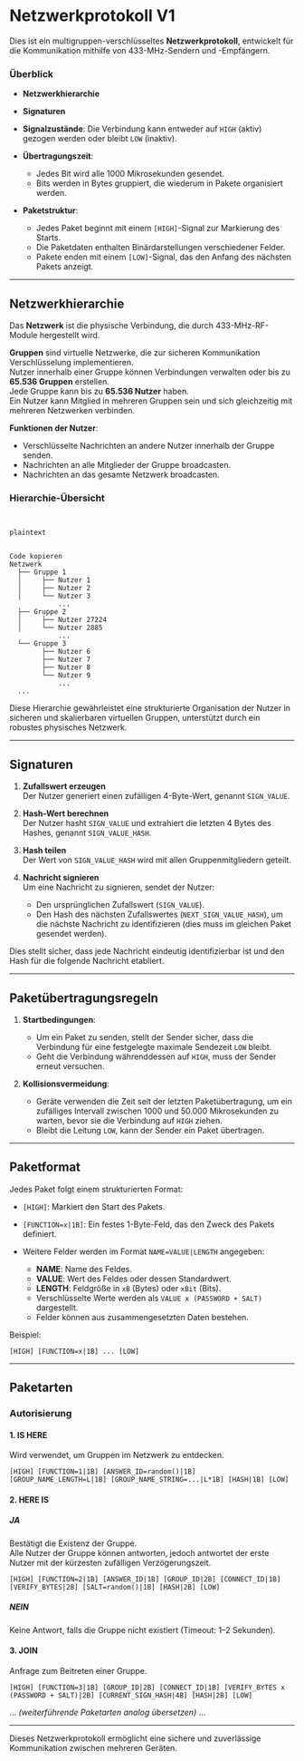 # Netzwerkprotokoll V1

Dies ist ein multigruppen-verschlüsseltes **Netzwerkprotokoll**, entwickelt für die Kommunikation mithilfe von 433-MHz-Sendern und -Empfängern.

### Überblick

- **Netzwerkhierarchie**
- **Signaturen**
- **Signalzustände**: Die Verbindung kann entweder auf `HIGH` (aktiv) gezogen werden oder bleibt `LOW` (inaktiv).
- **Übertragungszeit**:
  
  - Jedes Bit wird alle 1000 Mikrosekunden gesendet.
  - Bits werden in Bytes gruppiert, die wiederum in Pakete organisiert werden.
- **Paketstruktur**:
  
  - Jedes Paket beginnt mit einem `[HIGH]`-Signal zur Markierung des Starts.
  - Die Paketdaten enthalten Binärdarstellungen verschiedener Felder.
  - Pakete enden mit einem `[LOW]`-Signal, das den Anfang des nächsten Pakets anzeigt.

* * *

## Netzwerkhierarchie

Das **Netzwerk** ist die physische Verbindung, die durch 433-MHz-RF-Module hergestellt wird.

**Gruppen** sind virtuelle Netzwerke, die zur sicheren Kommunikation Verschlüsselung implementieren.  
Nutzer innerhalb einer Gruppe können Verbindungen verwalten oder bis zu **65.536 Gruppen** erstellen.  
Jede Gruppe kann bis zu **65.536 Nutzer** haben.  
Ein Nutzer kann Mitglied in mehreren Gruppen sein und sich gleichzeitig mit mehreren Netzwerken verbinden.

**Funktionen der Nutzer**:

- Verschlüsselte Nachrichten an andere Nutzer innerhalb der Gruppe senden.
- Nachrichten an alle Mitglieder der Gruppe broadcasten.
- Nachrichten an das gesamte Netzwerk broadcasten.

### Hierarchie-Übersicht

```plaintext


plaintext


Code kopieren
Netzwerk
  ├── Gruppe 1
  │     ├── Nutzer 1
  │     ├── Nutzer 2
  │     └── Nutzer 3
            ...
  ├── Gruppe 2
  │     ├── Nutzer 27224
  │     └── Nutzer 2885
            ...
  └── Gruppe 3
        ├── Nutzer 6
        ├── Nutzer 7
        ├── Nutzer 8
        └── Nutzer 9
            ...
  ...
```

Diese Hierarchie gewährleistet eine strukturierte Organisation der Nutzer in sicheren und skalierbaren virtuellen Gruppen, unterstützt durch ein robustes physisches Netzwerk.

* * *

## Signaturen

1. **Zufallswert erzeugen**  
   Der Nutzer generiert einen zufälligen 4-Byte-Wert, genannt `SIGN_VALUE`.
2. **Hash-Wert berechnen**  
   Der Nutzer hasht `SIGN_VALUE` und extrahiert die letzten 4 Bytes des Hashes, genannt `SIGN_VALUE_HASH`.
3. **Hash teilen**  
   Der Wert von `SIGN_VALUE_HASH` wird mit allen Gruppenmitgliedern geteilt.
4. **Nachricht signieren**  
   Um eine Nachricht zu signieren, sendet der Nutzer:
   
   - Den ursprünglichen Zufallswert (`SIGN_VALUE`).
   - Den Hash des nächsten Zufallswertes (`NEXT_SIGN_VALUE_HASH`), um die nächste Nachricht zu identifizieren (dies muss im gleichen Paket gesendet werden).

Dies stellt sicher, dass jede Nachricht eindeutig identifizierbar ist und den Hash für die folgende Nachricht etabliert.

* * *

## Paketübertragungsregeln

1. **Startbedingungen**:
   
   - Um ein Paket zu senden, stellt der Sender sicher, dass die Verbindung für eine festgelegte maximale Sendezeit `LOW` bleibt.
   - Geht die Verbindung währenddessen auf `HIGH`, muss der Sender erneut versuchen.
2. **Kollisionsvermeidung**:
   
   - Geräte verwenden die Zeit seit der letzten Paketübertragung, um ein zufälliges Intervall zwischen 1000 und 50.000 Mikrosekunden zu warten, bevor sie die Verbindung auf `HIGH` ziehen.
   - Bleibt die Leitung `LOW`, kann der Sender ein Paket übertragen.

* * *

## Paketformat

Jedes Paket folgt einem strukturierten Format:

- `[HIGH]`: Markiert den Start des Pakets.
- `[FUNCTION=x|1B]`: Ein festes 1-Byte-Feld, das den Zweck des Pakets definiert.
- Weitere Felder werden im Format `NAME=VALUE|LENGTH` angegeben:
  
  - **NAME**: Name des Feldes.
  - **VALUE**: Wert des Feldes oder dessen Standardwert.
  - **LENGTH**: Feldgröße in `xB` (Bytes) oder `xBit` (Bits).
  - Verschlüsselte Werte werden als `VALUE x (PASSWORD + SALT)` dargestellt.
  - Felder können aus zusammengesetzten Daten bestehen.

Beispiel:

`[HIGH] [FUNCTION=x|1B] ... [LOW]`

* * *

## Paketarten

### Autorisierung

#### **1. IS HERE**

Wird verwendet, um Gruppen im Netzwerk zu entdecken.

`[HIGH] [FUNCTION=1|1B] [ANSWER_ID=random()|1B] [GROUP_NAME_LENGTH=L|1B] [GROUP_NAME_STRING=...|L*1B] [HASH|1B] [LOW]`

#### **2. HERE IS**

##### JA

Bestätigt die Existenz der Gruppe.  
Alle Nutzer der Gruppe können antworten, jedoch antwortet der erste Nutzer mit der kürzesten zufälligen Verzögerungszeit.

`[HIGH] [FUNCTION=2|1B] [ANSWER_ID|1B] [GROUP_ID|2B] [CONNECT_ID|1B] [VERIFY_BYTES|2B] [SALT=random()|1B] [HASH|2B] [LOW]`

##### NEIN

Keine Antwort, falls die Gruppe nicht existiert (Timeout: 1–2 Sekunden).

#### **3. JOIN**

Anfrage zum Beitreten einer Gruppe.

`[HIGH] [FUNCTION=3|1B] [GROUP_ID|2B] [CONNECT_ID|1B] [VERIFY_BYTES x (PASSWORD + SALT)|2B] [CURRENT_SIGN_HASH|4B] [HASH|2B] [LOW]`

... *(weiterführende Paketarten analog übersetzen)* ...

* * *

Dieses Netzwerkprotokoll ermöglicht eine sichere und zuverlässige Kommunikation zwischen mehreren Geräten.